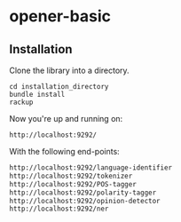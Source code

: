 opener-basic
============

Installation
------------

Clone the library into a directory.

```
cd installation_directory
bundle install
rackup
```

Now you're up and running on:

```
http://localhost:9292/
```

With the following end-points:

```bash
http://localhost:9292/language-identifier
http://localhost:9292/tokenizer
http://localhost:9292/POS-tagger
http://localhost:9292/polarity-tagger
http://localhost:9292/opinion-detector
http://localhost:9292/ner
```
